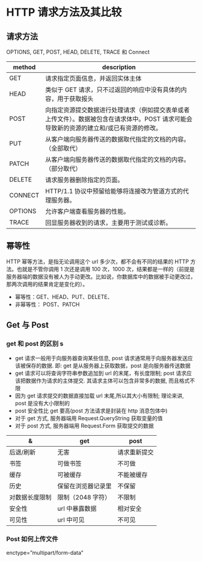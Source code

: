 # HTTP 请求方法及其比较

## 请求方法

OPTIONS, GET, POST, HEAD, DELETE, TRACE 和 Connect

| method  | description                                                                                                                              |
| ------- | ---------------------------------------------------------------------------------------------------------------------------------------- |
| GET     | 请求指定页面信息，并返回实体主体                                                                                                         |
| HEAD    | 类似于 GET 请求，只不过返回的响应中没有具体的内容，用于获取报头                                                                          |
| POST    | 向指定资源提交数据进行处理请求（例如提交表单或者上传文件）。数据被包含在请求体中。POST 请求可能会导致新的资源的建立和/或已有资源的修改。 |
| PUT     | 从客户端向服务器传送的数据取代指定的文档的内容。（全部取代）                                                                             |
| PATCH   | 从客户端向服务器传送的数据取代指定的文档的内容。（部分取代）                                                                             |
| DELETE  | 请求服务器删除指定的页面。                                                                                                               |
| CONNECT | HTTP/1.1 协议中预留给能够将连接改为管道方式的代理服务器。                                                                                |
| OPTIONS | 允许客户端查看服务器的性能。                                                                                                             |
| TRACE   | 回显服务器收到的请求，主要用于测试或诊断。                                                                                               |

## 幂等性

HTTP 幂等方法，是指无论调用这个 url 多少次，都不会有不同的结果的 HTTP 方法。也就是不管你调用 1 次还是调用 100 次，1000 次，结果都是一样的（前提是服务器端的数据没有被人为手动更改。比如说，你数据库中的数据被手动更改过，那两次调用的结果肯定是变化的）。

- 幂等性：GET、HEAD、PUT、DELETE、
- 非幂等性： POST、PATCH

## Get 与 Post

### get 和 post 的区别 s

- get 请求一般用于向服务器查询某些信息, post 请求通常用于向服务器发送应该被保存的数据. 即: get 是从服务器上获取数据，post 是向服务器传送数据
- get 请求可以将查询字符串参数追加到 url 的末尾，有长度限制; post 请求应该把数据作为请求的主体提交. 其请求主体可以包含非常多的数据, 而且格式不限
- 因为 get 请求提交的数据直接加载 url 末尾,所以其大小有限制; 理论来讲, post 是没有大小限制的
- post 安全性比 get 要高(post 方法请求是封装在 http 消息包体中)
- 对于 get 方式, 服务器端用 Request.QueryString 获取变量的值
- 对于 post 方式, 服务器端用 Request.Form 获取提交的数据

| &              | get                | post         |
| -------------- | ------------------ | ------------ |
| 后退/刷新      | 无害               | 请求重新提交 |
| 书签           | 可做书签           | 不可做       |
| 缓存           | 可被缓存           | 不能被缓存   |
| 历史           | 保留在浏览器记录里 | 不保留       |
| 对数据长度限制 | 限制（2048 字符）  | 不限制       |
| 安全性         | url 中暴露数据     | 相对安全     |
| 可见性         | url 中可见         | 不可见       |

### Post 如何上传文件

enctype=”multipart/form-data”
